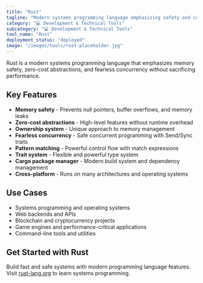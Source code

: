 ```yaml
---
title: "Rust"
tagline: "Modern systems programming language emphasizing safety and concurrency"
category: "💻 Development & Technical Tools"
subcategory: "💻 Development & Technical Tools"
tool_name: "Rust"
deployment_status: "deployed"
image: "/images/tools/rust-placeholder.jpg"
---
```

Rust is a modern systems programming language that emphasizes memory safety, zero-cost abstractions, and fearless concurrency without sacrificing performance.

## Key Features

- **Memory safety** - Prevents null pointers, buffer overflows, and memory leaks
- **Zero-cost abstractions** - High-level features without runtime overhead
- **Ownership system** - Unique approach to memory management
- **Fearless concurrency** - Safe concurrent programming with Send/Sync traits
- **Pattern matching** - Powerful control flow with match expressions
- **Trait system** - Flexible and powerful type system
- **Cargo package manager** - Modern build system and dependency management
- **Cross-platform** - Runs on many architectures and operating systems

## Use Cases

- Systems programming and operating systems
- Web backends and APIs
- Blockchain and cryptocurrency projects
- Game engines and performance-critical applications
- Command-line tools and utilities

## Get Started with Rust

Build fast and safe systems with modern programming language features. Visit [rust-lang.org](https://rust-lang.org) to learn systems programming.